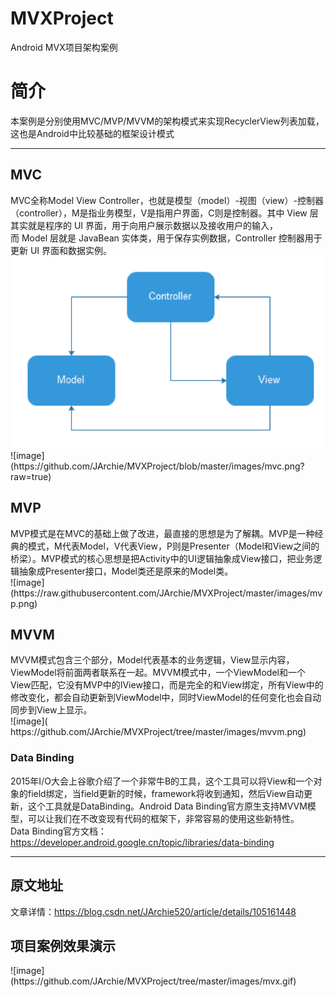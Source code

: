 # MVXProject
Android MVX项目架构案例<br>
<h1>简介</h1>
本案例是分别使用MVC/MVP/MVVM的架构模式来实现RecyclerView列表加载，这也是Android中比较基础的框架设计模式<br>
<hr>
<h2>MVC</h2>
MVC全称Model View Controller，也就是模型（model）-视图（view）-控制器（controller），M是指业务模型，V是指用户界面，C则是控制器。其中 View 层其实就是程序的 UI 界面，用于向用户展示数据以及接收用户的输入，而 Model 层就是 JavaBean 实体类，用于保存实例数据，Controller 控制器用于更新 UI 界面和数据实例。<br>
<img src="https://github.com/JArchie/MVXProject/raw/master/images/mvc.png"/>
![image](https://github.com/JArchie/MVXProject/blob/master/images/mvc.png?raw=true)
<h2>MVP</h2>
MVP模式是在MVC的基础上做了改进，最直接的思想是为了解耦。MVP是一种经典的模式，M代表Model，V代表View，P则是Presenter（Model和View之间的桥梁）。MVP模式的核心思想是把Activity中的UI逻辑抽象成View接口，把业务逻辑抽象成Presenter接口，Model类还是原来的Model类。<br>
![image](https://raw.githubusercontent.com/JArchie/MVXProject/master/images/mvp.png)
<h2>MVVM</h2>
MVVM模式包含三个部分，Model代表基本的业务逻辑，View显示内容，ViewModel将前面两者联系在一起。MVVM模式中，一个ViewModel和一个View匹配，它没有MVP中的IView接口，而是完全的和View绑定，所有View中的修改变化，都会自动更新到ViewModel中，同时ViewModel的任何变化也会自动同步到View上显示。<br>
![image]( https://github.com/JArchie/MVXProject/tree/master/images/mvvm.png)
<h3>Data Binding</h3>
2015年I/O大会上谷歌介绍了一个非常牛B的工具，这个工具可以将View和一个对象的field绑定，当field更新的时候，framework将收到通知，然后View自动更新，这个工具就是DataBinding。Android Data Binding官方原生支持MVVM模型，可以让我们在不改变现有代码的框架下，非常容易的使用这些新特性。<br>
Data Binding官方文档：<a href="https://developer.android.google.cn/topic/libraries/data-binding" target="_blank">https://developer.android.google.cn/topic/libraries/data-binding</a>
<hr>
<h2>原文地址</h2>
文章详情：<a href="https://blog.csdn.net/JArchie520/article/details/105161448" target="_blank">https://blog.csdn.net/JArchie520/article/details/105161448</a>
<h2>项目案例效果演示</h2>
![image](https://github.com/JArchie/MVXProject/tree/master/images/mvx.gif)

